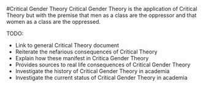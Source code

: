 #Critical Gender Theory
Critical Gender Theory is the application of Critical Theory but with the premise that men as a class are the oppressor and that women as a class are the oppressed.

TODO:
- Link to general Critical Theory document
- Reiterate the nefarious consequences of Critical Theory
- Explain how these manifest in Critica Gender Theory
- Provides sources to real life consequences of Critical Gender Theory
- Investigate the history of Critical Gender Theory in academia
- Investigate the current status of Critical Gender Theory in academia
